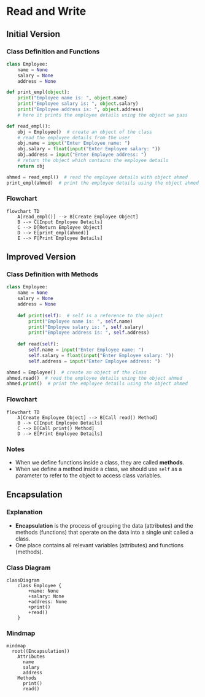 # Read and Write

## Initial Version

### Class Definition and Functions

```python
class Employee:
    name = None
    salary = None
    address = None

def print_empl(object):
    print("Employee name is: ", object.name)
    print("Employee salary is: ", object.salary)
    print("Employee address is: ", object.address)
    # here it prints the employee details using the object we pass

def read_empl():
    obj = Employee()  # create an object of the class
    # read the employee details from the user
    obj.name = input("Enter Employee name: ")
    obj.salary = float(input("Enter Employee salary: "))
    obj.address = input("Enter Employee address: ")
    # return the object which contains the employee details
    return obj

ahmed = read_empl()  # read the employee details with object ahmed
print_empl(ahmed)  # print the employee details using the object ahmed
```

### Flowchart

```mermaid
flowchart TD
    A[read_empl()] --> B[Create Employee Object]
    B --> C[Input Employee Details]
    C --> D[Return Employee Object]
    D --> E[print_empl(ahmed)]
    E --> F[Print Employee Details]
```

## Improved Version

### Class Definition with Methods

```python
class Employee:
    name = None
    salary = None
    address = None
    
    def print(self):  # self is a reference to the object 
        print("Employee name is: ", self.name) 
        print("Employee salary is: ", self.salary)
        print("Employee address is: ", self.address)
        
    def read(self):
        self.name = input("Enter Employee name: ")
        self.salary = float(input("Enter Employee salary: "))
        self.address = input("Enter Employee address: ")

ahmed = Employee()  # create an object of the class
ahmed.read()  # read the employee details using the object ahmed
ahmed.print()  # print the employee details using the object ahmed
```

### Flowchart

```mermaid
flowchart TD
    A[Create Employee Object] --> B[Call read() Method]
    B --> C[Input Employee Details]
    C --> D[Call print() Method]
    D --> E[Print Employee Details]
```

### Notes

- When we define functions inside a class, they are called **methods**.
- When we define a method inside a class, we should use `self` as a parameter to refer to the object to access class variables.

## Encapsulation

### Explanation

- **Encapsulation** is the process of grouping the data (attributes) and the methods (functions) that operate on the data into a single unit called a class.
- One place contains all relevant variables (attributes) and functions (methods).

### Class Diagram

```mermaid
classDiagram
    class Employee {
        +name: None
        +salary: None
        +address: None
        +print()
        +read()
    }
```

### Mindmap

```mermaid
mindmap
  root((Encapsulation))
    Attributes
      name
      salary
      address
    Methods
      print()
      read()
```